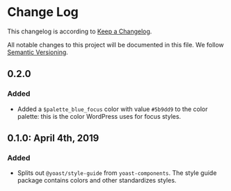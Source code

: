 # Change Log

This changelog is according to [Keep a Changelog](http://keepachangelog.com).

All notable changes to this project will be documented in this file.
We follow [Semantic Versioning](http://semver.org/).

## 0.2.0
### Added
* Added a `$palette_blue_focus` color with value `#5b9dd9` to the color palette: this is the color WordPress uses for focus styles.

## 0.1.0: April 4th, 2019
### Added
* Splits out `@yoast/style-guide` from `yoast-components`. The style guide package contains colors and other standardizes styles.